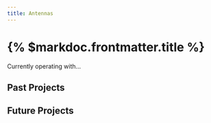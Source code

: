 ```yaml
---
title: Antennas
---
```


# {% $markdoc.frontmatter.title %}

Currently operating with... 

## Past Projects

## Future Projects

